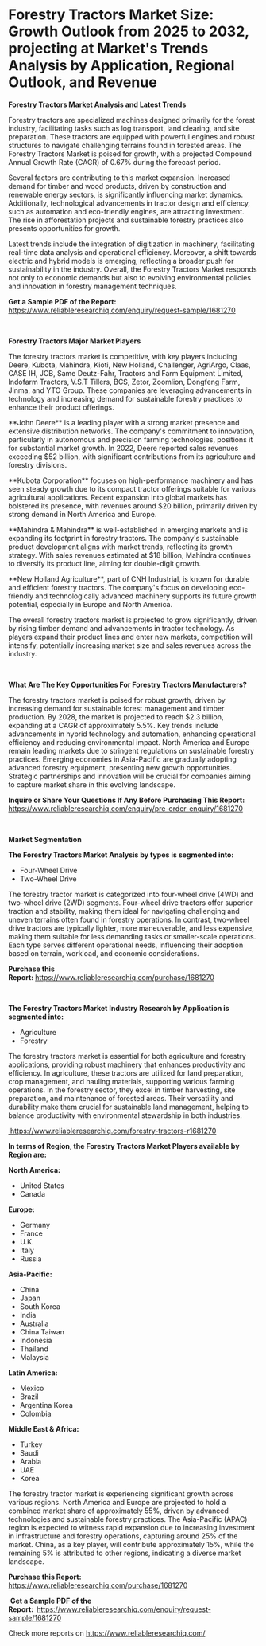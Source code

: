 <p><h1>Forestry Tractors Market Size: Growth Outlook from 2025 to 2032, projecting at Market's Trends Analysis by Application, Regional Outlook, and Revenue</h1></p><p><strong>Forestry Tractors Market Analysis and Latest Trends</strong></p>
<p><p>Forestry tractors are specialized machines designed primarily for the forest industry, facilitating tasks such as log transport, land clearing, and site preparation. These tractors are equipped with powerful engines and robust structures to navigate challenging terrains found in forested areas. The Forestry Tractors Market is poised for growth, with a projected Compound Annual Growth Rate (CAGR) of 0.67% during the forecast period. </p><p>Several factors are contributing to this market expansion. Increased demand for timber and wood products, driven by construction and renewable energy sectors, is significantly influencing market dynamics. Additionally, technological advancements in tractor design and efficiency, such as automation and eco-friendly engines, are attracting investment. The rise in afforestation projects and sustainable forestry practices also presents opportunities for growth.</p><p>Latest trends include the integration of digitization in machinery, facilitating real-time data analysis and operational efficiency. Moreover, a shift towards electric and hybrid models is emerging, reflecting a broader push for sustainability in the industry. Overall, the Forestry Tractors Market responds not only to economic demands but also to evolving environmental policies and innovation in forestry management techniques.</p></p>
<p><strong>Get a Sample PDF of the Report:&nbsp;</strong> <a href="https://www.reliableresearchiq.com/enquiry/request-sample/1681270?utm_campaign=2325&utm_medium=2&utm_source=Github&utm_content=ia&utm_term=08042025&utm_id=forestry-tractors">https://www.reliableresearchiq.com/enquiry/request-sample/1681270</a></p>
<p>&nbsp;</p>
<p><strong>Forestry Tractors Major Market Players</strong></p>
<p><p>The forestry tractors market is competitive, with key players including Deere, Kubota, Mahindra, Kioti, New Holland, Challenger, AgriArgo, Claas, CASE IH, JCB, Same Deutz-Fahr, Tractors and Farm Equipment Limited, Indofarm Tractors, V.S.T Tillers, BCS, Zetor, Zoomlion, Dongfeng Farm, Jinma, and YTO Group. These companies are leveraging advancements in technology and increasing demand for sustainable forestry practices to enhance their product offerings.</p><p>**John Deere** is a leading player with a strong market presence and extensive distribution networks. The company's commitment to innovation, particularly in autonomous and precision farming technologies, positions it for substantial market growth. In 2022, Deere reported sales revenues exceeding $52 billion, with significant contributions from its agriculture and forestry divisions.</p><p>**Kubota Corporation** focuses on high-performance machinery and has seen steady growth due to its compact tractor offerings suitable for various agricultural applications. Recent expansion into global markets has bolstered its presence, with revenues around $20 billion, primarily driven by strong demand in North America and Europe.</p><p>**Mahindra & Mahindra** is well-established in emerging markets and is expanding its footprint in forestry tractors. The company's sustainable product development aligns with market trends, reflecting its growth strategy. With sales revenues estimated at $18 billion, Mahindra continues to diversify its product line, aiming for double-digit growth.</p><p>**New Holland Agriculture**, part of CNH Industrial, is known for durable and efficient forestry tractors. The company's focus on developing eco-friendly and technologically advanced machinery supports its future growth potential, especially in Europe and North America.</p><p>The overall forestry tractors market is projected to grow significantly, driven by rising timber demand and advancements in tractor technology. As players expand their product lines and enter new markets, competition will intensify, potentially increasing market size and sales revenues across the industry.</p></p>
<p>&nbsp;</p>
<p><strong>What Are The Key Opportunities For Forestry Tractors Manufacturers?</strong></p>
<p><p>The forestry tractors market is poised for robust growth, driven by increasing demand for sustainable forest management and timber production. By 2028, the market is projected to reach $2.3 billion, expanding at a CAGR of approximately 5.5%. Key trends include advancements in hybrid technology and automation, enhancing operational efficiency and reducing environmental impact. North America and Europe remain leading markets due to stringent regulations on sustainable forestry practices. Emerging economies in Asia-Pacific are gradually adopting advanced forestry equipment, presenting new growth opportunities. Strategic partnerships and innovation will be crucial for companies aiming to capture market share in this evolving landscape.</p></p>
<p><strong>Inquire or Share Your Questions If Any Before Purchasing This Report:</strong> <a href="https://www.reliableresearchiq.com/enquiry/pre-order-enquiry/1681270?utm_campaign=2325&utm_medium=2&utm_source=Github&utm_content=ia&utm_term=08042025&utm_id=forestry-tractors">https://www.reliableresearchiq.com/enquiry/pre-order-enquiry/1681270</a></p>
<p>&nbsp;</p>
<p><strong>Market Segmentation</strong></p>
<p><strong>The Forestry Tractors Market Analysis by types is segmented into:</strong></p>
<p><ul><li>Four-Wheel Drive</li><li>Two-Wheel Drive</li></ul></p>
<p><p>The forestry tractor market is categorized into four-wheel drive (4WD) and two-wheel drive (2WD) segments. Four-wheel drive tractors offer superior traction and stability, making them ideal for navigating challenging and uneven terrains often found in forestry operations. In contrast, two-wheel drive tractors are typically lighter, more maneuverable, and less expensive, making them suitable for less demanding tasks or smaller-scale operations. Each type serves different operational needs, influencing their adoption based on terrain, workload, and economic considerations.</p></p>
<p><strong>Purchase this Report:&nbsp;</strong><a href="https://www.reliableresearchiq.com/purchase/1681270?utm_campaign=2325&utm_medium=2&utm_source=Github&utm_content=ia&utm_term=08042025&utm_id=forestry-tractors">https://www.reliableresearchiq.com/purchase/1681270</a></p>
<p>&nbsp;</p>
<p><strong>The Forestry Tractors Market Industry Research by Application is segmented into:</strong></p>
<p><ul><li>Agriculture</li><li>Forestry</li></ul></p>
<p><p>The forestry tractors market is essential for both agriculture and forestry applications, providing robust machinery that enhances productivity and efficiency. In agriculture, these tractors are utilized for land preparation, crop management, and hauling materials, supporting various farming operations. In the forestry sector, they excel in timber harvesting, site preparation, and maintenance of forested areas. Their versatility and durability make them crucial for sustainable land management, helping to balance productivity with environmental stewardship in both industries.</p></p>
<p><a href="https://www.reliableresearchiq.com/forestry-tractors-r1681270?utm_campaign=2325&utm_medium=2&utm_source=Github&utm_content=ia&utm_term=08042025&utm_id=forestry-tractors">&nbsp;https://www.reliableresearchiq.com/forestry-tractors-r1681270</a></p>
<p><strong>In terms of Region, the Forestry Tractors Market Players available by Region are:</strong></p>
<p>
    <p> <strong> North America: </strong>
        <ul>
            <li>United States</li>
            <li>Canada</li>
        </ul>
        </p> 
    <p> <strong> Europe: </strong>
        <ul>
            <li>Germany</li>
            <li>France</li>
            <li>U.K.</li>
            <li>Italy</li>
            <li>Russia</li>
        </ul>
        </p> 
    <p> <strong> Asia-Pacific: </strong>
        <ul>
            <li>China</li>
            <li>Japan</li>
            <li>South Korea</li>
            <li>India</li>
            <li>Australia</li>
            <li>China Taiwan</li>
            <li>Indonesia</li>
            <li>Thailand</li>
            <li>Malaysia</li>
        </ul>
        </p> 
    <p> <strong> Latin America: </strong>
        <ul>
            <li>Mexico</li>
            <li>Brazil</li>
            <li>Argentina Korea</li>
            <li>Colombia</li>
        </ul>
        </p> 
    <p> <strong> Middle East & Africa: </strong>
        <ul>
            <li>Turkey</li>
            <li>Saudi</li>
            <li>Arabia</li>
            <li>UAE</li>
            <li>Korea</li>
        </ul>
    </p>
    </p>
<p><p>The forestry tractor market is experiencing significant growth across various regions. North America and Europe are projected to hold a combined market share of approximately 55%, driven by advanced technologies and sustainable forestry practices. The Asia-Pacific (APAC) region is expected to witness rapid expansion due to increasing investment in infrastructure and forestry operations, capturing around 25% of the market. China, as a key player, will contribute approximately 15%, while the remaining 5% is attributed to other regions, indicating a diverse market landscape.</p></p>
<p><strong>Purchase this Report: </strong><a href="https://www.reliableresearchiq.com/purchase/1681270?utm_campaign=2325&utm_medium=2&utm_source=Github&utm_content=ia&utm_term=08042025&utm_id=forestry-tractors">https://www.reliableresearchiq.com/purchase/1681270</a></p>
<p>&nbsp;<strong>Get a Sample PDF of the Report:&nbsp;&nbsp;</strong><a href="https://www.reliableresearchiq.com/enquiry/request-sample/1681270?utm_campaign=2325&utm_medium=2&utm_source=Github&utm_content=ia&utm_term=08042025&utm_id=forestry-tractors">https://www.reliableresearchiq.com/enquiry/request-sample/1681270</a></p>
<p><strong></strong></p>
<p>Check more reports on <a href="https://www.reliableresearchiq.com/?utm_campaign=2325&utm_medium=2&utm_source=Github&utm_content=ia&utm_term=08042025&utm_id=forestry-tractors">https://www.reliableresearchiq.com/</a></p>